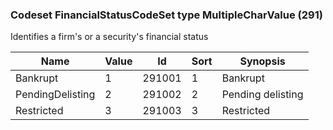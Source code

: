 ### Codeset FinancialStatusCodeSet type MultipleCharValue (291)

Identifies a firm's or a security's financial status

| Name             | Value | Id     | Sort | Synopsis          |
|------------------|-------|--------|------|-------------------|
| Bankrupt         | 1     | 291001 | 1    | Bankrupt          |
| PendingDelisting | 2     | 291002 | 2    | Pending delisting |
| Restricted       | 3     | 291003 | 3    | Restricted        |

